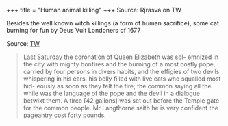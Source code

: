 +++
title = "Human animal killing"
+++
Source: Rjrasva on TW

Besides the well known witch killings (a form of human sacrifice), some cat burning for fun by Deus Vult Londoners of 1677 

Source: [TW](https://google.com/books/edition/Remember_Remember/hYYSKgMpAxIC?hl=en&gbpv=1&dq=in+the+city+with+mighty+bonfires+and+the+burning+of+a+most+costly+pope+,+carried+by+four+persons+in+divers+habits&pg=PA98&printsec=frontcover)


> Last Saturday the coronation of Queen Elizabeth was sol- emnized in the city with mighty bonfires and the burning of a most costly pope, carried by four persons in divers habits, and the effigies of two devils whispering in his ears, his belly filled with live cats who squalled most hid- eously as soon as they felt the fire; the common saying all the while was the language of the pope and the devil in a dialogue betwixt them. A tirce [42 gallons] was set out before the Temple gate for the common people. Mr Langthorne saith he is very confident the pageantry cost forty pounds.